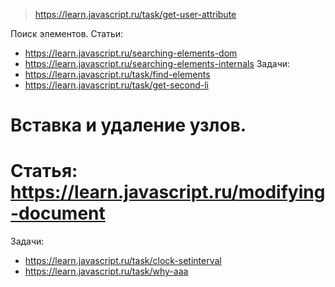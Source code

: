 > https://learn.javascript.ru/task/get-user-attribute 

Поиск элементов.
Статьи: 
+ https://learn.javascript.ru/searching-elements-dom 
+ https://learn.javascript.ru/searching-elements-internals 
Задачи:
+ https://learn.javascript.ru/task/find-elements 
+ https://learn.javascript.ru/task/get-second-li 

# Вставка и удаление узлов.
# Статья: https://learn.javascript.ru/modifying-document 
Задачи:
+ https://learn.javascript.ru/task/clock-setinterval 
+ https://learn.javascript.ru/task/why-aaa 
